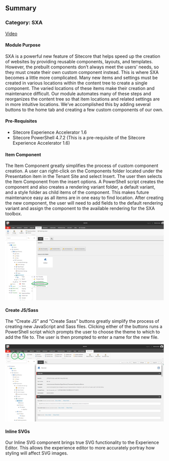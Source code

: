 ## Summary

### Category: SXA
[Video](https://youtu.be/DWhDZPbm2xU)

#### Module Purpose
SXA is a powerful new feature of Sitecore that helps speed up the creation of websites by providing reusable components, layouts, and templates.  However, the prebuilt components don’t always meet the users’ needs, so they must create their own custom component instead.  This is where SXA becomes a little more complicated.  Many new items and settings must be created in various locations within the content tree to create a single component.  The varied locations of these items make their creation and maintenance difficult.  Our module automates many of these steps and reorganizes the content tree so that item locations and related settings are in more intuitive locations.  We’ve accomplished this by adding several buttons to the home tab and creating a few custom components of our own.

#### Pre-Requisites
* Sitecore Experience Accelerator 1.6
* Sitecore PowerShell 4.7.2 (This is a pre-requisite of the Sitecore Experience Accelerator 1.6)

#### Item Component
The Item Component greatly simplifies the process of custom component creation. A user can right-click on the Components folder located under the Presentation item in the Tenant Site and select Insert. The user then selects the Item Component from the insert options. A PowerShell script creates the component and also creates a rendering variant folder, a default variant, and a style folder as child items of the component.  This makes future maintenance easy as all items are in one easy to find location.  After creating the new component, the user will need to add fields to the default rendering variant and assign the component to the available rendering for the SXA toolbox.

![Item Component](documentation/images/AddItemComponent.png?raw=true "Item Component")

#### Create JS/Sass
The “Create JS” and “Create Sass” buttons greatly simplify the process of creating new JavaScript and Sass files.  Clicking either of the buttons runs a PowerShell script which prompts the user to choose the theme to which to add the file to. The user is then prompted to enter a name for the new file.

![Create Assets](documentation/images/CreateAssets.png?raw=true "Create Assets")

#### Inline SVGs
Our Inline SVG component brings true SVG functionality to the Experience Editor.  This allows the experience editor to more accurately portray how styling will affect SVG images.
